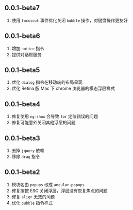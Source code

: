 ## 0.0.1-beta7

1. 使用 `focusout` 事件优化关闭 `bubble` 操作，对键盘操作更友好

## 0.0.1-beta6

1. 增加 `notice` 指令
2. 提供对话框服务

## 0.0.1-beta5

1. 优化 `dialog` 指令在移动端的布局呈现
2. 优化 Retina 版 Mac 下 chrome 浏览器的模态浮层样式

## 0.0.1-beta4

1. 修复使用 `ng-show` 会导致 `for` 定位错误的问题
2. 修复可能意外关闭其他浮层的问题

## 0.0.1-beta3

1. 去掉 `jquery` 依赖
2. 移除 `drag` 指令

## 0.0.1-beta2

1. 模块名由 `popups` 改成 `angular-popups`
2. 修复按按 ESC 关闭浮层，浮层没有恢复焦点的问题
3. 修复 `align` 无效的问题
4. 优化 `bubble` 指令样式